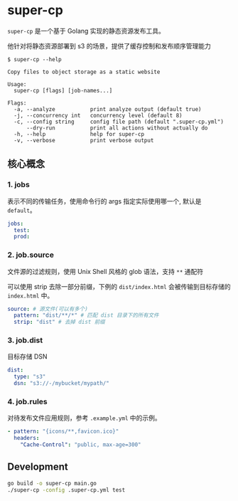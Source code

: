 # super-cp

`super-cp` 是一个基于 Golang 实现的静态资源发布工具。

他针对将静态资源部署到 s3 的场景，提供了缓存控制和发布顺序管理能力

```plaintext
$ super-cp --help

Copy files to object storage as a static website

Usage:
  super-cp [flags] [job-names...]

Flags:
  -a, --analyze           print analyze output (default true)
  -j, --concurrency int   concurrency level (default 8)
  -c, --config string     config file path (default ".super-cp.yml")
      --dry-run           print all actions without actually do
  -h, --help              help for super-cp
  -v, --verbose           print verbose output
```

## 核心概念

### 1. jobs

表示不同的传输任务，使用命令行的 args 指定实际使用哪一个, 默认是 `default`。

```yaml
jobs:
  test:
  prod:
```

### 2. job.source

文件源的过滤规则，使用 Unix Shell 风格的 glob 语法，支持 `**` 通配符

可以使用 strip 去除一部分前缀，下例的 `dist/index.html` 会被传输到目标存储的 `index.html` 中。

```yaml
source: # 源文件(可以有多个)
  pattern: "dist/**/*" # 匹配 dist 目录下的所有文件
  strip: "dist" # 去掉 dist 前缀
```

### 3. job.dist

目标存储 DSN

```yaml
dist:
  type: "s3"
  dsn: "s3://-/mybucket/mypath/"
```

### 4. job.rules

对待发布文件应用规则，参考 `.example.yml` 中的示例。

```yaml
- pattern: "{icons/**,favicon.ico}"
  headers:
    "Cache-Control": "public, max-age=300"
```

## Development

```bash
go build -o super-cp main.go
./super-cp -config .super-cp.yml test
```

